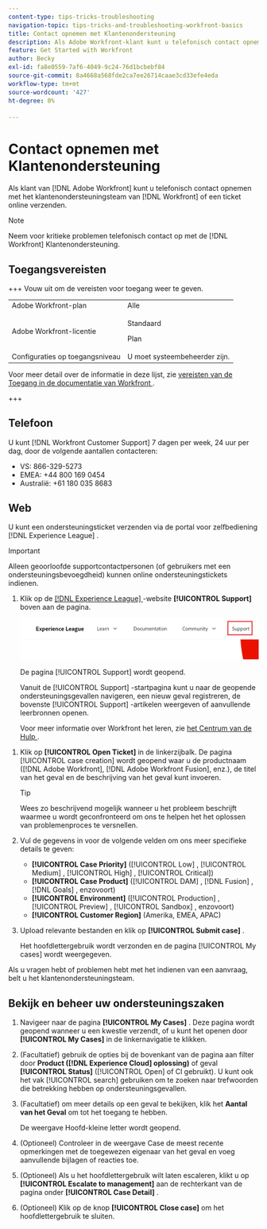 ```yaml
---
content-type: tips-tricks-troubleshooting
navigation-topic: tips-tricks-and-troubleshooting-workfront-basics
title: Contact opnemen met Klantenondersteuning
description: Als Adobe Workfront-klant kunt u telefonisch contact opnemen met het klantenondersteuningsteam van Workfront of een ticket online verzenden. Dit artikel bevat instructies voor het contact met de klantenondersteuning en voor het bekijken en beheren van uw ondersteuningsgevallen.
feature: Get Started with Workfront
author: Becky
exl-id: fa8e0559-7af6-4049-9c24-76d1bcbebf84
source-git-commit: 8a4668a568fde2ca7ee26714caae3cd33efe4eda
workflow-type: tm+mt
source-wordcount: '427'
ht-degree: 0%

---
```


# Contact opnemen met Klantenondersteuning

<!--Audited: 12/2023-->

<!--
<p>(We need to keep this as a standalone article. It is linked in multiple articles and FAQs.)</p>
-->

Als klant van [!DNL Adobe Workfront] kunt u telefonisch contact opnemen met het klantenondersteuningsteam van [!DNL Workfront] of een ticket online verzenden.

>[!NOTE]
>
>Neem voor kritieke problemen telefonisch contact op met de [!DNL Workfront] Klantenondersteuning.

## Toegangsvereisten

+++ Vouw uit om de vereisten voor toegang weer te geven.

<table style="table-layout:auto"> 
 <col> 
 <col> 
 <tbody> 
  <tr> 
   <td role="rowheader">Adobe Workfront-plan</td> 
   <td>Alle</td> 
  </tr> 
  <tr> 
  <tr> 
   <td role="rowheader">Adobe Workfront-licentie</td> 
   <td><p>Standaard</p>
       <p>Plan</p></td>
  </tr> 
  </tr> 
  <tr> 
   <td role="rowheader">Configuraties op toegangsniveau</td> 
   <td>U moet systeembeheerder zijn.</td>
  </tr> 
 </tbody> 
</table>

Voor meer detail over de informatie in deze lijst, zie [ vereisten van de Toegang in de documentatie van Workfront ](/help/quicksilver/administration-and-setup/add-users/access-levels-and-object-permissions/access-level-requirements-in-documentation.md).

+++

## Telefoon

U kunt [!DNL Workfront Customer Support] 7 dagen per week, 24 uur per dag, door de volgende aantallen contacteren:

* VS: 866-329-5273
* EMEA: +44 800 169 0454
* Australië: +61 180 035 8683

<!--Old numbers - before 2/10/2025:

* US: 844-306-HELP(4357)
* EMEA: +44 1256 274200
* Australia: +61 1800 849259

-->

## Web

U kunt een ondersteuningsticket verzenden via de portal voor zelfbediening [!DNL Experience League] .

>[!IMPORTANT]
>
>Alleen geoorloofde supportcontactpersonen (of gebruikers met een ondersteuningsbevoegdheid) kunnen online ondersteuningstickets indienen.


1. Klik op de [[!DNL Experience League] ](https://experienceleague.adobe.com/nl) -website **[!UICONTROL Support]** boven aan de pagina.

   ![](assets/experience-league-top-navigation-with-support-highlighted.png)

   De pagina [!UICONTROL Support] wordt geopend.

   Vanuit de [!UICONTROL Support] -startpagina kunt u naar de geopende ondersteuningsgevallen navigeren, een nieuw geval registreren, de bovenste [!UICONTROL Support] -artikelen weergeven of aanvullende leerbronnen openen.

   Voor meer informatie over Workfront het leren, zie [ het Centrum van de Hulp ](https://learning.adobe.com/resources/help-center.html).

<!--1. To submit a case, select the option **[!UICONTROL Open a support case]**, then click **[!UICONTROL Sign] In**.-->

1. Klik op **[!UICONTROL Open Ticket]** in de linkerzijbalk.
De pagina [!UICONTROL case creation] wordt geopend waar u de productnaam ([!DNL Adobe Workfront], [!DNL Adobe Workfront Fusion], enz.), de titel van het geval en de beschrijving van het geval kunt invoeren.

   >[!TIP]
   >
   >Wees zo beschrijvend mogelijk wanneer u het probleem beschrijft waarmee u wordt geconfronteerd om ons te helpen het het oplossen van problemenproces te versnellen.


1. Vul de gegevens in voor de volgende velden om ons meer specifieke details te geven:

   * **[!UICONTROL Case Priority]** ([!UICONTROL Low] , [!UICONTROL Medium] , [!UICONTROL High] , [!UICONTROL Critical])
   * **[!UICONTROL Case Product]** ([!UICONTROL DAM] , [!DNL Fusion] , [!DNL Goals] , enzovoort)
   * **[!UICONTROL Environment]** ([!UICONTROL Production] , [!UICONTROL Preview] , [!UICONTROL Sandbox] , enzovoort)
   * **[!UICONTROL Customer Region]** (Amerika, EMEA, APAC)

1. Upload relevante bestanden en klik op **[!UICONTROL Submit case]** .

   Het hoofdlettergebruik wordt verzonden en de pagina [!UICONTROL My cases] wordt weergegeven.

   <!--
   [](assets/all-cases-list-exl-support-portal.png)
   -->

Als u vragen hebt of problemen hebt met het indienen van een aanvraag, belt u het klantenondersteuningsteam.


## Bekijk en beheer uw ondersteuningszaken

1. Navigeer naar de pagina **[!UICONTROL My Cases]** . Deze pagina wordt geopend wanneer u een kwestie verzendt, of u kunt het openen door **[!UICONTROL My Cases]** in de linkernavigatie te klikken.

1. (Facultatief) gebruik de opties bij de bovenkant van de pagina aan filter door **Product ([!DNL Experience Cloud] oplossing)** of geval **[!UICONTROL Status]** ([!UICONTROL Open] of Cl  gebruikt). U kunt ook het vak [!UICONTROL search] gebruiken om te zoeken naar trefwoorden die betrekking hebben op ondersteuningsgevallen.

1. (Facultatief) om meer details op een geval te bekijken, klik het **Aantal van het Geval** om tot het toegang te hebben.

   De weergave Hoofd-kleine letter wordt geopend.

1. (Optioneel) Controleer in de weergave Case de meest recente opmerkingen met de toegewezen eigenaar van het geval en voeg aanvullende bijlagen of reacties toe.

1. (Optioneel) Als u het hoofdlettergebruik wilt laten escaleren, klikt u op **[!UICONTROL Escalate to management]** aan de rechterkant van de pagina onder **[!UICONTROL Case Detail]** .

1. (Optioneel) Klik op de knop **[!UICONTROL Close case]** om het hoofdlettergebruik te sluiten.


<!--drafted: I took the information above from this blog post by Jon Chen (on September 13, 2022): https://experienceleaguecommunities.adobe.com/t5/workfront-blogs/how-to-submit-a-support-ticket-on-experience-league/ba-p/461737)

- this is the information that was there before - pointing to WorkfrontOne: 

If you are logged in as an Authorized Support Contact, you can contact Workfront Customer Support through the Workfront One site and create a case, formally called a ticket.

1. Log in to [**one.workfront.com**](https://one.workfront.com/) as an Authorized Support Contact.
1. On the **Home** page, click **Support**.

   ![](assets/supporthome-350x138.png)

   The Customer Support page displays.

   >[!NOTE]
   >
   >If you don't see the Support option on the Home page, you are not an Authorized Support Contact. Your Workfront administrator can contact Workfront Customer Support and request you be added an Authorized Support Contact. If you are the only Workfront administrator for your organization, contact the Workfront Support team by phone.

1. Complete the fields in the **Create a Support Case** form. All fields are required.  

   <table style="table-layout:auto">
    <tr>
        <td><strong>Subject</strong></td>
        <td>Type a brief question or explanation of the issue you are experiencing.</td>
    </tr>
    <tr>
        <td><strong>Description</strong></td>
        <td>Type a detailed description of the issue. Include as much information as possible.</td>
    </tr>
    <tr>
        <td><strong>Priority</strong></td>
        <td> </td>
    </tr>
    <tr>
        <td><strong>Case Product</strong></td>
        <td>Select the product in which you are experiencing the issue. If the issue is not related to a specific product, select None.</td>
    </tr>
    <tr>
        <td><strong>Product Area</strong></td>
        <td>Select the area of the product that best relates to the issue. If the related area is not listed in the drop-down menu, select Not Listed.</td>
    </tr>
    <tr>
        <td><strong>Environment</strong></td>
        <td>Select the environment in which the issue occurs. If you are seeing the issue in both the Production and Sandbox environments, please select Production.</td>
    </tr>
    <tr>
        <td><strong>Customer Region</strong></td>
        <td> </td>
    </tr>
   </table>

1. (Optional) Attach a file, such as an image or video file.

   1. At the bottom of the form, click **Upload File**.
   1. Click **Upload File**, then browse for and select the desired file.

      ![](assets/supportselectfile-350x368.png)

   1. Click **Done** to upload the file to the case.

1. Click **Submit** to submit the case to Workfront Customer Support.

-->



